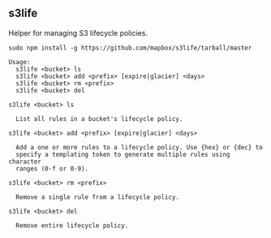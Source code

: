 s3life
------

Helper for managing S3 lifecycle policies.

    sudo npm install -g https://github.com/mapbox/s3life/tarball/master

    Usage:
      s3life <bucket> ls
      s3life <bucket> add <prefix> [expire|glacier] <days>
      s3life <bucket> rm <prefix>
      s3life <bucket> del

    s3life <bucket> ls

      List all rules in a bucket's lifecycle policy.

    s3life <bucket> add <prefix> [expire|glacier] <days>

      Add a one or more rules to a lifecycle policy. Use {hex} or {dec} to
      specify a templating token to generate multiple rules using character
      ranges (0-f or 0-9).

    s3life <bucket> rm <prefix>

      Remove a single rule from a lifecycle policy.

    s3life <bucket> del

      Remove entire lifecycle policy.

